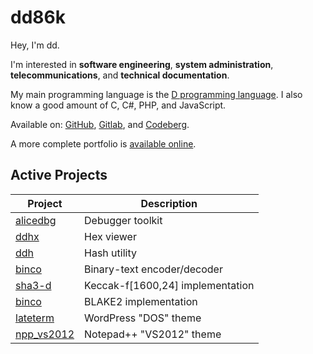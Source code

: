 # dd86k

Hey, I'm dd.

I'm interested in **software engineering**, **system administration**,
**telecommunications**, and **technical documentation**.

My main programming language is the [D programming language](https://dlang.org).
I also know a good amount of C, C#, PHP, and JavaScript.

Available on: [GitHub](https://github.com/dd86k/), [Gitlab](https://gitlab.com/dd86k/), and [Codeberg](https://codeberg.org/dd86k/).

A more complete portfolio is [available online](https://dd86k.github.io/).

## Active Projects

| Project | Description |
|---|---|
| [alicedbg](/dd86k/alicedbg) | Debugger toolkit |
| [ddhx](/dd86k/ddhx) | Hex viewer |
| [ddh](/dd86k/ddh) | Hash utility |
| [binco](/dd86k/binco) | Binary-text encoder/decoder |
| [sha3-d](/dd86k/sha3-d) | Keccak-f[1600,24] implementation |
| [binco](/dd86k/binco) | BLAKE2 implementation |
| [lateterm](/dd86k/lateterm) | WordPress "DOS" theme |
| [npp_vs2012](/dd86k/npp_vs2012) | Notepad++ "VS2012" theme |